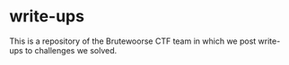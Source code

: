 # write-ups
This is a repository of the Brutewoorse CTF team in which we post write-ups to challenges we solved.
